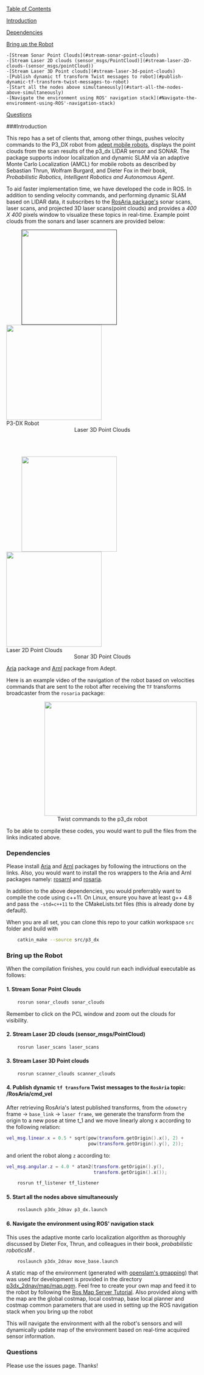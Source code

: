 [Table of Contents](#table-of-contents)

[Introduction](#introduction)

[Dependencies](#dependencies)

[Bring up the Robot](#bring-up-the-robot)

	-[Stream Sonar Point Clouds](#stream-sonar-point-clouds)
	-[Stream Laser 2D clouds (sensor_msgs/PointCloud)](#stream-laser-2D-clouds-(sensor_msgs/pointCloud))
	-[Stream Laser 3D Point clouds](#stream-laser-3d-point-clouds)
	-[Publish dynamic tf transform Twist messages to robot](#publish-dynamic-tf-transform-twist-messages-to-robot)
	-[Start all the nodes above simultaneously](#start-all-the-nodes-above-simultaneously)
	-[Navigate the environment using ROS' navigation stack](#Navigate-the-environment-using-ROS'-navigation-stack)

[Questions](#questions)


###Introduction

This repo has a set of clients that, among other things, pushes velocity commands to the P3_DX robot from [adept mobile robots](http://www.mobilerobots.com/ResearchRobots/PioneerP3DX.aspx), displays the point clouds from the scan results of the p3_dx LIDAR sensor and SONAR. The package supports indoor localization and dynamic SLAM via an adaptive Monte Carlo Localization (AMCL) for mobile robots as described by Sebastian Thrun, Wolfram Burgard, and Dieter Fox in their book, <i>Probabilistic Robotics, Intelligent Robotics and Autonomous Agent</i>. 

To aid faster implementation time, we have developed the code in ROS. In addition to sending velocity commands, and performing dynamic SLAM based on LIDAR data, it subscribes to the [RosAria package's](wiki.ros.org/rosaria) sonar scans, laser scans, and projected 3D laser scans(point clouds) and provides a <i>400 X 400</i> pixels window to visualize these topics in real-time. Example point clouds from the sonars and laser scanners are provided below:

<div class="fig figcenter fighighlight">
	<a href="" target="_blank">
		<img src="http://www.mobilerobots.com/Libraries/Site_Images/P3-DXwith_ball_2.sflb.ashx" height="250px" width="250px" align="left" hspace="40"></a>
	<a href="https://youtu.be/lYgp8qZjvks" target="_blank">
		<img src="https://i.ytimg.com/vi/lYgp8qZjvks/2.jpg?time=1466973717005" height="250px" width="250px" alight="right"></a>
	<div class="figcaption" align="left" hspace="10">P3-DX Robot</div>
	<div class="figcaption" align="middle">Laser 3D Point Clouds</div>
</div>

<br></br>
<div class="fig figcenter fighighlight">
	<a href="https://youtu.be/B871f3qa1p4" target="_blank">
		<img src="https://i.ytimg.com/vi/B871f3qa1p4/2.jpg?time=1466973686757" height="250px" width="250px" align="left" hspace="40"></a>
	<a href="https://youtu.be/PYT4FCIVYgw" target="_blank">
		<img src="https://i.ytimg.com/vi/PYT4FCIVYgw/1.jpg?time=14669736586347" height="250px" width="250px" alight="right"></a>
	<div class="figcaption" align="left" hspace="10">Laser 2D Point Clouds</div>
	<div class="figcaption" align="middle">Sonar 3D Point Clouds</div>
</div>

[Aria](http://www.mobilerobots.com/Software/ARIA.aspx) package and [Arnl](http://www.mobilerobots.com/Software/NavigationSoftware.aspx) package from Adept. 


Here is an example video of the navigation of the robot based on velocities commands that are sent to the robot after receiving the `TF` transforms broadcaster from the `rosaria` package:

<div class="fig figcenter fighighlight">
<a href="https://youtu.be/yczG8CUbK2M">
	<img src="https://i.ytimg.com/vi/yczG8CUbK2M/1.jpg?time=1466972319359" height="300px" width="400px" align="middle" hspace="100"></a>
	</br>
	<div class="figcaption" align="middle">Twist commands to the p3_dx robot</div>
</div>

To be able to compile these codes, you would want to pull the files from the links indicated above. 

### Dependencies

Please install [Aria](http://robots.mobilerobots.com/wiki/ARIA#Download_Aria) and [Arnl](http://robots.mobilerobots.com/wiki/ARNL,_SONARNL_and_MOGS#Download) packages by following the intructions on the links. Also, you would want to install the ros wrappers to the Aria and Arnl packages namely: [rosarnl](https://github.com/MobileRobots/ros-arnl) and [rosaria](http://wiki.ros.org/ROSARIA). 

In addition to the above dependencies, you would preferrably want to compile the code using c++11. On Linux, ensure you have at least g++ 4.8 and pass the `-std=c++11` to the CMakeLists.txt files (this is already done by default).

When you are all set, you can clone this repo to your catkin workspace `src` folder and build with 

```bash
	catkin_make --source src/p3_dx
```
### Bring up the Robot

When the compilation finishes, you could run each individual executable as follows:

#### 1. Stream Sonar Point Clouds

```bash
	rosrun sonar_clouds sonar_clouds
```

Remember to click on the PCL window and zoom out the clouds for visibility.

#### 2. Stream Laser 2D clouds (sensor_msgs/PointCloud)

```bash
	rosrun laser_scans laser_scans
```

#### 3. Stream Laser 3D Point clouds

```bash
	rosrun scanner_clouds scanner_clouds
```

#### 4. Publish dynamic `tf transform` Twist messages to the `RosAria` topic: /RosAria/cmd_vel

After retrieving RosAria's latest published transforms, from the `odometry` frame -> `base_link` -> `laser frame`, we generate the transform from the origin to a new pose at time t_1 and we move linearly along x according to the following relation:

```lua
vel_msg.linear.x = 0.5 * sqrt(pow(transform.getOrigin().x(), 2) +
                              pow(transform.getOrigin().y(), 2));
``` 
and orient the robot along `z` according to:

```lua
vel_msg.angular.z = 4.0 * atan2(transform.getOrigin().y(),
                                transform.getOrigin().x());

```

```bash
	rosrun tf_listener tf_listener
```

#### 5. Start all the nodes above simultaneously

```bash
	roslaunch p3dx_2dnav p3_dx.launch
```

#### 6. Navigate the environment using ROS' navigation stack 
 This uses the adaptive monte carlo localization algorithm as thoroughly discussed by Dieter Fox, Thrun, and colleagues in their book, <i>probabilistic roboticsM </i>. 

```bash
	roslaunch p3dx_2dnav move_base.launch
```

A static map of the environment (generated with [openslam's gmapping](http://openslam.org/gmapping.html)) that was used for development is provided in the directory [p3dx_2dnav/map/map.pgm](/p3dx_2dnav/map/map.pgm). Feel free to create your own map and feed it to the robot by following the [Ros Map Server Tutorial](http://wiki.ros.org/map_server). Also provided along with the map are the global costmap, local costmap, base local planner and costmap common parameters that are used in setting up the ROS navigation stack when you bring up the robot 

 This will navigate the environment with all the robot's sensors and will dynamically update map of the environment based on real-time acquired sensor information. 


### Questions

Please use the issues page. Thanks!

